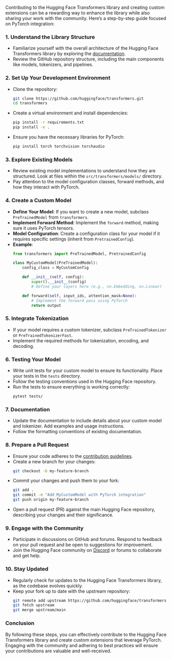 Contributing to the Hugging Face Transformers library and creating custom extensions can be a rewarding way to enhance the library while also sharing your work with the community. Here’s a step-by-step guide focused on PyTorch integration:

### 1. **Understand the Library Structure**
   - Familiarize yourself with the overall architecture of the Hugging Face Transformers library by exploring the [documentation](https://huggingface.co/docs/transformers/index).
   - Review the GitHub repository structure, including the main components like models, tokenizers, and pipelines.

### 2. **Set Up Your Development Environment**
   - Clone the repository:
     ```bash
     git clone https://github.com/huggingface/transformers.git
     cd transformers
     ```
   - Create a virtual environment and install dependencies:
     ```bash
     pip install -r requirements.txt
     pip install -e .
     ```
   - Ensure you have the necessary libraries for PyTorch:
     ```bash
     pip install torch torchvision torchaudio
     ```

### 3. **Explore Existing Models**
   - Review existing model implementations to understand how they are structured. Look at files within the `src/transformers/models/` directory.
   - Pay attention to the model configuration classes, forward methods, and how they interact with PyTorch.

### 4. **Create a Custom Model**
   - **Define Your Model**: If you want to create a new model, subclass `PreTrainedModel` from `transformers`.
   - **Implement Forward Method**: Implement the `forward` method, making sure it uses PyTorch tensors.
   - **Model Configuration**: Create a configuration class for your model if it requires specific settings (inherit from `PretrainedConfig`).
   - **Example**:
     ```python
     from transformers import PreTrainedModel, PretrainedConfig

     class MyCustomModel(PreTrainedModel):
         config_class = MyCustomConfig

         def __init__(self, config):
             super().__init__(config)
             # Define your layers here (e.g., nn.Embedding, nn.Linear)

         def forward(self, input_ids, attention_mask=None):
             # Implement the forward pass using PyTorch
             return output
     ```

### 5. **Integrate Tokenization**
   - If your model requires a custom tokenizer, subclass `PreTrainedTokenizer` or `PreTrainedTokenizerFast`.
   - Implement the required methods for tokenization, encoding, and decoding.

### 6. **Testing Your Model**
   - Write unit tests for your custom model to ensure its functionality. Place your tests in the `tests` directory.
   - Follow the testing conventions used in the Hugging Face repository.
   - Run the tests to ensure everything is working correctly:
     ```bash
     pytest tests/
     ```

### 7. **Documentation**
   - Update the documentation to include details about your custom model and tokenizer. Add examples and usage instructions.
   - Follow the formatting conventions of existing documentation.

### 8. **Prepare a Pull Request**
   - Ensure your code adheres to the [contribution guidelines](https://github.com/huggingface/transformers/blob/main/CONTRIBUTING.md).
   - Create a new branch for your changes:
     ```bash
     git checkout -b my-feature-branch
     ```
   - Commit your changes and push them to your fork:
     ```bash
     git add .
     git commit -m "Add MyCustomModel with PyTorch integration"
     git push origin my-feature-branch
     ```
   - Open a pull request (PR) against the main Hugging Face repository, describing your changes and their significance.

### 9. **Engage with the Community**
   - Participate in discussions on GitHub and forums. Respond to feedback on your pull request and be open to suggestions for improvement.
   - Join the Hugging Face community on [Discord](https://huggingface.co/join) or forums to collaborate and get help.

### 10. **Stay Updated**
   - Regularly check for updates to the Hugging Face Transformers library, as the codebase evolves quickly.
   - Keep your fork up to date with the upstream repository:
     ```bash
     git remote add upstream https://github.com/huggingface/transformers.git
     git fetch upstream
     git merge upstream/main
     ```

### Conclusion
By following these steps, you can effectively contribute to the Hugging Face Transformers library and create custom extensions that leverage PyTorch. Engaging with the community and adhering to best practices will ensure your contributions are valuable and well-received.